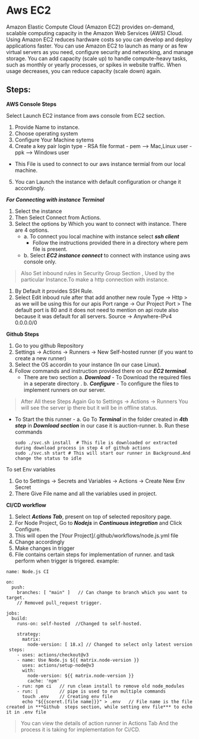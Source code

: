 # Aws EC2
Amazon Elastic Compute Cloud (Amazon EC2) provides on-demand, scalable computing capacity in the Amazon Web Services (AWS) Cloud. Using Amazon EC2 reduces hardware costs so you can develop and deploy applications faster.
You can use Amazon EC2 to launch as many or as few virtual servers as you need, configure security and networking, and manage storage.
You can add capacity (scale up) to handle compute-heavy tasks, such as monthly or yearly processes, or spikes in website traffic.
When usage decreases, you can reduce capacity (scale down) again.

## Steps: 
**AWS Console Steps**

Select Launch EC2 instance from aws console from EC2 section.
1. Provide Name to instance.
2. Choose operating system
3. Configure Your Machine sytems
4. Create a key pair login
        type - RSA
        file format - pem --> Mac,Linux user
                    - ppk --> Windows user
 - This File is used to connect to our aws instance termial from our local machine.  
5. You can Launch the instance with default configuration or change it accordingly.

***For Connecting with instance Terminal***
1. Select the instance 
2. Then Select Connect from Actions.
3. Select the options by Which you want to connect with instance.
    There are 4 options.
    - a. To connect you local machine with instance select ***ssh client*** 
        - Follow the instructions provided there in a directory where pem file is present.
    - b. Select ***EC2 instance connect*** to connect with instance using aws console only.
    


>Also Set inbound rules in Security Group Section , Used by the particular Instance.To make a http connection with instance.
1. By Default it provides SSH Rule.
2. Select Edit inboud rule after that add another new roule 
        Type -> Http > as we will be using this for our apis
        Port range -> Our Project Port > The default port is 80 and it does not need to mention on api route also because it was default for all servers.
        Source -> Anywhere-IPv4 0.0.0.0/0 

**Github Steps**
1. Go to you github Repository
2. Settings -> Actions -> Runners -> New Self-hosted runner (if you want to create a new runner)
3. Select the OS accordin to your instance (In our case Linux).
4. Follow commands and instruction provided there on our ***EC2 terminal***.
    - There are two section 
    a. ***Download*** - To Download the required files in a seperate directory .
    b. ***Configure*** - To configure the files to implement runners on our server.

> After All these Steps Again Go to Settings -> Actions -> Runners You will see the server ip there but it will be in offline status.

* To Start the this runner - 
a. Go To ***Terminal*** in the folder created in ***4th step*** in ***Download section*** in our case it is auction-runner.
b. Run these commands 
    ```
    sudo ./svc.sh install  # This file is downloaded or extracted during download process in step 4 of github actions
    sudo ./svc.sh start # This will start our runner in Background.And change the status to idle
    ```

To set Env variables 
1. Go to Settings -> Secrets and Variables -> Actions -> Create New Env Secret
2. There Give File name and all the variables used in project.


**CI/CD workflow**
1. Select ***Actions Tab***, present on top of selected repository page.
2. For Node Project, Go to ***Nodejs*** in ***Continuous integration*** and Click Configure.
3. This will open the [Your Project]/.github/workflows/node.js.yml file
4. Change accordingly
5. Make changes in trigger
6. File contains certain steps for implementation of runner. and task perform when trigger is trigered.
example: 
```
name: Node.js CI

on:
  push:
    branches: [ "main" ]   // Can change to branch which you want to target.
    // Removed pull_request trigger.

jobs:
  build:
    runs-on: self-hosted  //Changed to self-hosted.

    strategy:
      matrix:
        node-version: [ 18.x] // Changed to select only latest version
 steps:
    - uses: actions/checkout@v3
    - name: Use Node.js ${{ matrix.node-version }}
      uses: actions/setup-node@v3
      with:
        node-version: ${{ matrix.node-version }}
        cache: 'npm'
    - run: npm ci   // run clean install to remove old node_modules
    - run: |        // pipe is used to run multiple commands
      touch .env    // Creating env file
      echo "${{sceret.[file name]}}" > .env   // File name is the file created in ***Github  steps section, while setting env file*** to echo it in .env file
```
> You can view the details of action runner in Actions Tab And the process it is taking for implementation for Ci/CD.
